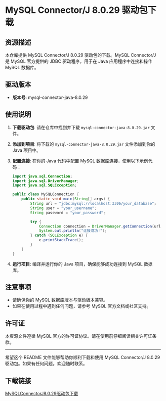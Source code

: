 # MySQL Connector/J 8.0.29 驱动包下载

## 资源描述

本仓库提供 MySQL Connector/J 8.0.29 驱动包的下载。MySQL Connector/J 是 MySQL 官方提供的 JDBC 驱动程序，用于在 Java 应用程序中连接和操作 MySQL 数据库。

## 驱动版本

- **版本号**: mysql-connector-java-8.0.29

## 使用说明

1. **下载驱动包**: 请在仓库中找到并下载 `mysql-connector-java-8.0.29.jar` 文件。

2. **添加到项目**: 将下载的 `mysql-connector-java-8.0.29.jar` 文件添加到你的 Java 项目中。

3. **配置连接**: 在你的 Java 代码中配置 MySQL 数据库连接，使用以下示例代码：

   ```java
   import java.sql.Connection;
   import java.sql.DriverManager;
   import java.sql.SQLException;

   public class MySQLConnection {
       public static void main(String[] args) {
           String url = "jdbc:mysql://localhost:3306/your_database";
           String user = "your_username";
           String password = "your_password";

           try {
               Connection connection = DriverManager.getConnection(url, user, password);
               System.out.println("连接成功!");
           } catch (SQLException e) {
               e.printStackTrace();
           }
       }
   }
   ```

4. **运行项目**: 编译并运行你的 Java 项目，确保能够成功连接到 MySQL 数据库。

## 注意事项

- 请确保你的 MySQL 数据库版本与驱动版本兼容。
- 如果在使用过程中遇到任何问题，请参考 MySQL 官方文档或社区支持。

## 许可证

本资源文件遵循 MySQL 官方的许可证协议。请在使用前仔细阅读相关许可证条款。

---

希望这个 README 文件能够帮助你顺利下载和使用 MySQL Connector/J 8.0.29 驱动包。如果有任何问题，欢迎随时联系。

## 下载链接

[MySQLConnectorJ8.0.29驱动包下载](https://pan.quark.cn/s/475e5bc43741)